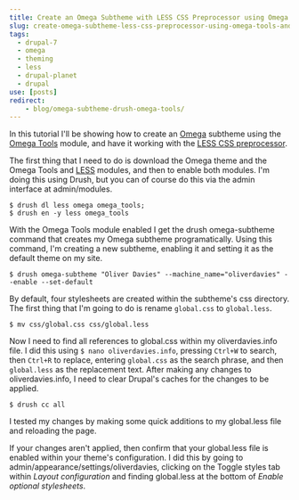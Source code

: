 ```yaml
---
title: Create an Omega Subtheme with LESS CSS Preprocessor using Omega Tools and Drush
slug: create-omega-subtheme-less-css-preprocessor-using-omega-tools-and-drush
tags:
  - drupal-7
  - omega
  - theming
  - less
  - drupal-planet
  - drupal
use: [posts]
redirect:
    - blog/omega-subtheme-drush-omega-tools/
---
```

In this tutorial I'll be showing how to create an [Omega](http://drupal.org/project/omega) subtheme using the [Omega Tools](http://drupal.org/project/omega_tools) module, and have it working with the [LESS CSS preprocessor](http://lesscss.org).

The first thing that I need to do is download the Omega theme and the Omega Tools and [LESS](http://drupal.org/project/less "LESS module on drupal.org") modules, and then to enable both modules. I'm doing this using Drush, but you can of course do this via the admin interface at admin/modules.

    $ drush dl less omega omega_tools;
    $ drush en -y less omega_tools

With the Omega Tools module enabled I get the drush omega-subtheme command that creates my Omega subtheme programatically. Using this command, I'm creating a new subtheme, enabling it and setting it as the default theme on my site.

    $ drush omega-subtheme "Oliver Davies" --machine_name="oliverdavies" --enable --set-default

By default, four stylesheets are created within the subtheme's css directory. The first thing that I'm going to do is rename `global.css` to `global.less`.

    $ mv css/global.css css/global.less

Now I need to find all references to global.css within my oliverdavies.info file. I did this using `$ nano oliverdavies.info`, pressing `Ctrl+W` to search, then `Ctrl+R` to replace, entering `global.css` as the search phrase, and then `global.less` as the replacement text. After making any changes to oliverdavies.info, I need to clear Drupal's caches for the changes to be applied.

    $ drush cc all

I tested my changes by making some quick additions to my global.less file and reloading the page.

If your changes aren't applied, then confirm that your global.less file is enabled within your theme's configuration. I did this by going to admin/appearance/settings/oliverdavies, clicking on the Toggle styles tab within *Layout configuration* and finding global.less at the bottom of *Enable optional stylesheets*.
